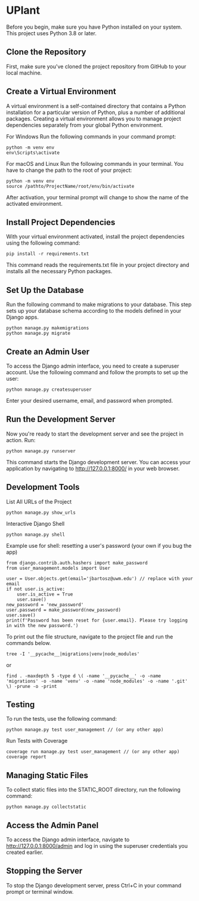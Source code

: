 # UPlant

Before you begin, make sure you have Python installed on your system. This project uses Python 3.8 or later.

## Clone the Repository

First, make sure you've cloned the project repository from GitHub to your local machine.

## Create a Virtual Environment

A virtual environment is a self-contained directory that contains a Python installation for a particular version of Python, plus a number of additional packages. Creating a virtual environment allows you to manage project dependencies separately from your global Python environment.

For Windows
Run the following commands in your command prompt:

  ```
  python -m venv env
  env\Scripts\activate
  ```

For macOS and Linux
Run the following commands in your terminal. You have to change the path to the root of your project:

  ```
  python -m venv env
  source /pathto/ProjectName/root/env/bin/activate
  ```

After activation, your terminal prompt will change to show the name of the activated environment.

## Install Project Dependencies

With your virtual environment activated, install the project dependencies using the following command:
  
  ```
  pip install -r requirements.txt
  ```

This command reads the requirements.txt file in your project directory and installs all the necessary Python packages.

## Set Up the Database

Run the following command to make migrations to your database. This step sets up your database schema according to the models defined in your Django apps.

  ```
  python manage.py makemigrations
  python manage.py migrate
  ```

## Create an Admin User

To access the Django admin interface, you need to create a superuser account. Use the following command and follow the prompts to set up the user:

  ```
  python manage.py createsuperuser
  ```

Enter your desired username, email, and password when prompted.

## Run the Development Server

Now you're ready to start the development server and see the project in action. Run:

  ```
  python manage.py runserver
  ```

This command starts the Django development server. You can access your application by navigating to http://127.0.0.1:8000/ in your web browser.

## Development Tools
List All URLs of the Project

  ```
  python manage.py show_urls
  ```

Interactive Django Shell

  ```
  python manage.py shell
  ```

Example use for shell: resetting a user's password (your own if you bug the app)

  ```
  from django.contrib.auth.hashers import make_password
  from user_management.models import User
  
  user = User.objects.get(email='jbartosz@uwm.edu') // replace with your email
  if not user.is_active:
      user.is_active = True
      user.save()
  new_password = 'new_password'
  user.password = make_password(new_password)
  user.save()
  print(f'Password has been reset for {user.email}. Please try logging in with the new password.')

  ```

  To print out the file structure, navigate to the project file and run the commands below.

  ```
tree -I '__pycache__|migrations|venv|node_modules'

  ```
or
  ```
find . -maxdepth 5 -type d \( -name '__pycache__' -o -name 'migrations' -o -name 'venv' -o -name 'node_modules' -o -name '.git' \) -prune -o -print

  ```

## Testing

To run the tests, use the following command:

  ```
  python manage.py test user_management // (or any other app)
  ```

Run Tests with Coverage
    
  ```
  coverage run manage.py test user_management // (or any other app)
  coverage report
  ```

## Managing Static Files

To collect static files into the STATIC_ROOT directory, run the following command:

  ```
  python manage.py collectstatic
  ```

## Access the Admin Panel

To access the Django admin interface, navigate to http://127.0.0.1:8000/admin and log in using the superuser credentials you created earlier.

## Stopping the Server

To stop the Django development server, press Ctrl+C in your command prompt or terminal window.
